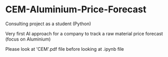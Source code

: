 # CEM-Aluminium-Price-Forecast

Consulting project as a student (Python)

Very first AI approach for a company to track a raw material price forecast (focus on Aluminium)

Please look at 'CEM'.pdf file before looking at .ipynb file
